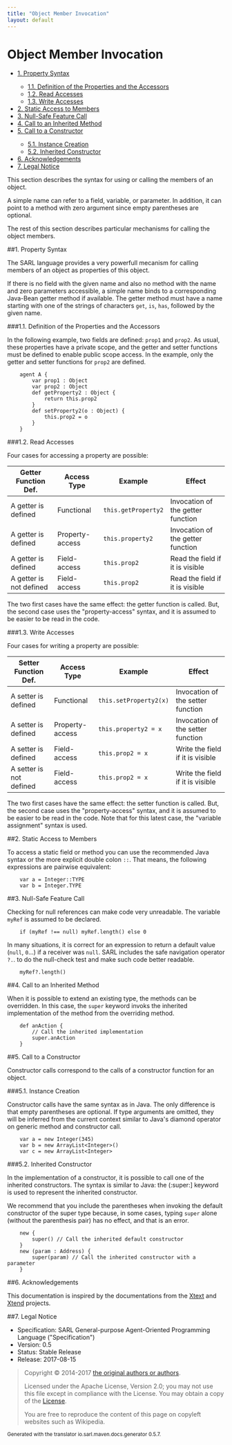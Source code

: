 ```yaml
---
title: "Object Member Invocation"
layout: default
---
```


# Object Member Invocation


<ul class="page_outline" id="page_outline">

<li><a href="#1-property-syntax">1. Property Syntax</a></li>
<ul>
  <li><a href="#1-1-definition-of-the-properties-and-the-accessors">1.1. Definition of the Properties and the Accessors</a></li>
  <li><a href="#1-2-read-accesses">1.2. Read Accesses</a></li>
  <li><a href="#1-3-write-accesses">1.3. Write Accesses</a></li>
</ul>
<li><a href="#2-static-access-to-members">2. Static Access to Members</a></li>
<li><a href="#3-null-safe-feature-call">3. Null-Safe Feature Call</a></li>
<li><a href="#4-call-to-an-inherited-method">4. Call to an Inherited Method</a></li>
<li><a href="#5-call-to-a-constructor">5. Call to a Constructor</a></li>
<ul>
  <li><a href="#5-1-instance-creation">5.1. Instance Creation</a></li>
  <li><a href="#5-2-inherited-constructor">5.2. Inherited Constructor</a></li>
</ul>
<li><a href="#6-acknowledgements">6. Acknowledgements</a></li>
<li><a href="#7-legal-notice">7. Legal Notice</a></li>

</ul>


This section describes the syntax for using or calling the members of an object.

A simple name can refer to a field, variable, or parameter. In addition, it can point to
a method with zero argument since empty parentheses are optional.

The rest of this section describes particular mechanisms for calling the object members.


##1. Property Syntax

The SARL language provides a very powerfull mecanism for calling members of an object as
properties of this object.

If there is no field with the given name and also no method with
the name and zero parameters accessible, a simple name binds to a
corresponding Java-Bean getter method if available.
The getter method must have a name starting with one of the strings of
characters `get`, `is`, `has`, followed by the given name.

###1.1. Definition of the Properties and the Accessors

In the following example, two fields are defined: `prop1` and `prop2`.
As usual, these properties have a private scope, and the getter and setter functions must
be defined to enable public scope access.
In the example, only the getter and setter functions for `prop2` are defined.

```sarl
	agent A {
		var prop1 : Object
		var prop2 : Object
		def getProperty2 : Object {
			return this.prop2
		}
		def setProperty2(o : Object) {
			this.prop2 = o
		}
	}
```


###1.2. Read Accesses

Four cases for accessing a property are possible:


| Getter Function Def.    | Access Type     | Example             | Effect                            | 
| ----------------------- | --------------- | ------------------- | --------------------------------- |
| A getter is defined     | Functional      | `this.getProperty2` | Invocation of the getter function |
| A getter is defined     | Property-access | `this.property2`    | Invocation of the getter function |
| A getter is defined     | Field-access    | `this.prop2`        | Read the field if it is visible   |
| A getter is not defined | Field-access    | `this.prop2`        | Read the field if it is visible   |


The two first cases have the same effect: the getter function is called.
But, the second case uses the "property-access" syntax, and it is assumed to be easier to be read in the code.




###1.3. Write Accesses

Four cases for writing a property are possible:


| Setter Function Def.    | Access Type     | Example                | Effect                            | 
| ----------------------- | --------------- | ---------------------- | --------------------------------- |
| A setter is defined     | Functional      | `this.setProperty2(x)` | Invocation of the setter function |
| A setter is defined     | Property-access | `this.property2 = x`   | Invocation of the setter function |
| A setter is defined     | Field-access    | `this.prop2 = x`       | Write the field if it is visible  |
| A setter is not defined | Field-access    | `this.prop2 = x`       | Write the field if it is visible  |


The two first cases have the same effect: the setter function is called.
But, the second case uses the "property-access" syntax, and it is assumed to be easier to be read in the code.
Note that for this latest case, the "variable assignment" syntax is used.




##2. Static Access to Members

To access a static field or method you can use the recommended Java syntax or the more explicit double colon `::`.
That means, the following expressions are pairwise equivalent:

```sarl
	var a = Integer::TYPE
	var b = Integer.TYPE
```



##3. Null-Safe Feature Call

Checking for null references can make code very unreadable. 
The variable `myRef` is assumed to be declared.

```sarl
	if (myRef !== null) myRef.length() else 0
```



In many situations, it is correct for an expression to return a default value (`null`, `0`...) if a receiver was `null`.
SARL includes the safe navigation operator `?.`. to do the null-check test and make such code better readable.

```sarl
	myRef?.length()
```



##4. Call to an Inherited Method

When it is possible to extend an existing type, the methods can be overridden.
In this case, the `super` keyword invoks the inherited implementation of the method
from the overriding method.

```sarl
	def anAction {
		// Call the inherited implementation
		super.anAction
	}
```



##5. Call to a Constructor

Constructor calls correspond to the calls of a constructor function for an object.


###5.1. Instance Creation

Constructor calls have the same syntax as in Java. The only difference is that empty parentheses are optional.
If type arguments are omitted, they will be inferred from the current context similar to Java's
diamond operator on generic method and constructor call.

```sarl
	var a = new Integer(345)
	var b = new ArrayList<Integer>()
	var c = new ArrayList<Integer>
```



###5.2. Inherited Constructor

In the implementation of a constructor, it is possible to call one of the inherited constructors.
The syntax is similar to Java: the (:super:] keyword is used to represent the inherited constructor.

<importantnote>We recommend that you include the parentheses when invoking the default constructor
of the super type because, in some cases, typing `super` alone (without the parenthesis pair)
has no effect, and that is an error.</importantnote>

```sarl
	new {
		super() // Call the inherited default constructor
	}
	new (param : Address) {
		super(param) // Call the inherited constructor with a parameter
	}
```




##6. Acknowledgements

This documentation is inspired by the documentations from the
[Xtext](https://www.eclipse.org/Xtext/documentation.html) and
[Xtend](https://www.eclipse.org/xtend/documentation.html) projects.

##7. Legal Notice

* Specification: SARL General-purpose Agent-Oriented Programming Language ("Specification")
* Version: 0.5
* Status: Stable Release
* Release: 2017-08-15

> Copyright &copy; 2014-2017 [the original authors or authors](http://www.sarl.io/about/index.html).
>
> Licensed under the Apache License, Version 2.0;
> you may not use this file except in compliance with the License.
> You may obtain a copy of the [License](http://www.apache.org/licenses/LICENSE-2.0).
>
> You are free to reproduce the content of this page on copyleft websites such as Wikipedia.

<small>Generated with the translator io.sarl.maven.docs.generator 0.5.7.</small>